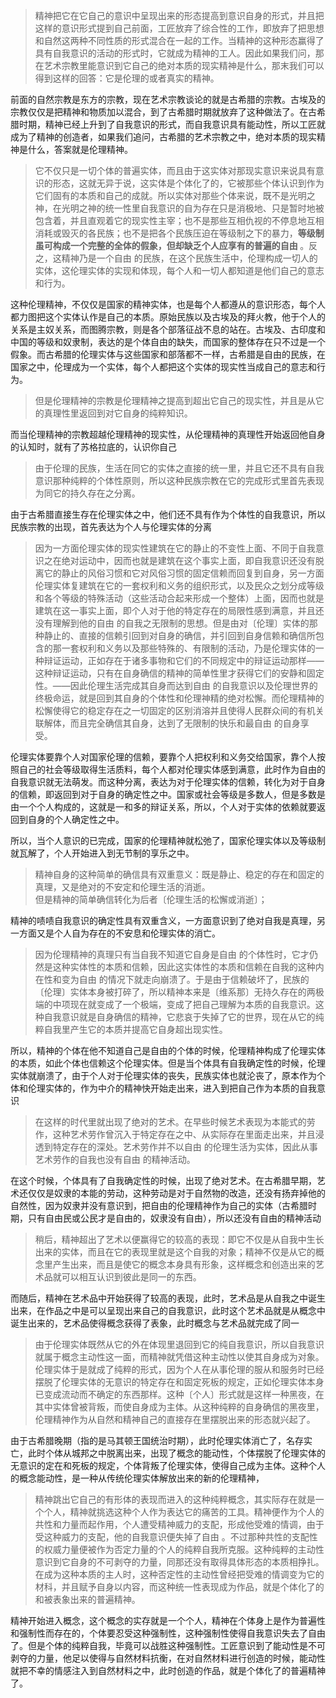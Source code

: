 <blockquote data-pid="7TOPT-Ej">精神把它在它自己的意识中呈现出来的形态提高到意识自身的形式，并且把这样的意识形式提到自己前面，工匠放弃了综合性的工作，即放弃了把思想和自然这两种不同性质的形式混合在一起的工作。当精神的这种形态赢得了具有自我意识的活动的形式时，它就成为精神的工人。因此如果我们问，那在艺术宗教里能意识到它自己的绝对本质的现实精神是什么，那末我们可以得到这样的回答：它是伦理的或者真实的精神。</blockquote><p data-pid="f1xAd7gu">前面的自然宗教是东方的宗教，现在艺术宗教谈论的就是古希腊的宗教。古埃及的宗教仅仅是把精神和物质加以混合，到了古希腊时期就放弃了这种做法了。在古希腊时期，精神已经上升到了自我意识的形式，而自我意识具有能动性，所以工匠就成为了精神的创造者，如果我们追问，古希腊的艺术宗教之中，绝对本质的现实精神是什么，答案就是伦理精神。</p><blockquote data-pid="rkDeAWez">它不仅只是一切个体的普遍实体，而且由于这实体对那现实意识来说具有意识的形态，这就无异于说，这实体是个体化了的，它被那些个体认识到作为它们固有的本质和自己的成就。所以实体对那些个体来说，既不是光明之神，在光明之神的统一性里自我意识的自为存在只是消极地、只是暂时地被包含着，并且直观着它的现实性主宰；也不是那些互相仇视的不停息地互相消耗或毁灭的各民族；也不是把各个民族压迫在等级制之下的暴力，<b>等级制虽可构成一个完整的全体的假象，但却缺乏个人应享有的普遍的自由 </b>。反之，这精神乃是一个自由 的民族，在这个民族生活中，伦理构成一切人的实体，这伦理实体的实现和体现，每个人和一切人都知道是他们自己的意志和行为。</blockquote><p data-pid="oOgNTJTh">这种伦理精神，不仅仅是国家的精神实体，也是每个人都遵从的意识形态，每个人都力图把这个实体认作是自己的本质。原始民族以及古埃及的拜火教，他于个人的关系是主奴关系，而图腾宗教，则是各个部落征战不息的站在。古埃及、古印度和中国的等级和奴隶制，表达的是个体自由的缺失，而国家的整体存在只不过是一个假象。而古希腊的伦理实体与这些国家和部落都不一样，古希腊是自由的民族，在国家之中，伦理成为一个实体，每个人都把这个实体的现实性当成自己的意志和行为。</p><blockquote data-pid="1-HpZCsx">但是伦理精神的宗教是伦理精神之提高到超出它自己的现实性，并且是从它的真理性里返回到对它自身的纯粹知识。</blockquote><p data-pid="RLR_TdKG">而当伦理精神的宗教超越伦理精神的现实性，从伦理精神的真理性开始返回他自身的认知时，就有了苏格拉底的，认识你自己</p><blockquote data-pid="IqLDY4-T">由于伦理的民族，生活在同它的实体之直接的统一里，并且它还不具有自我意识那种纯粹的个体性原则，所以这种民族宗教在它的完成形式里首先表现为同它的持久存在之分离。</blockquote><p data-pid="6L9MTWBr">由于古希腊直接生存在伦理实体之中，他们还不具有作为个体性的自我意识，所以民族宗教的出现，首先表达为个人与伦理实体的分离</p><blockquote data-pid="Az0a3Sc-">因为一方面伦理实体的现实性建筑在它的静止的不变性上面、不同于自我意识之在绝对运动中，因而也就是建筑在这个事实上面，即自我意识还没有脱离它的静止的风俗习惯和它对风俗习惯的固定信赖而回复到自身，另一方面伦理实体复建筑在它的一套权利和义务的组织形式，以及民众之划分成等级和各个等级的特殊活动（这些活动合起来形成一个整体）上面，因而也就是建筑在这一事实上面，即个人对于他的特定存在的局限性感到满意，并且还没有理解到他的自由 的自我之无限制的思想。但是由对〔伦理〕实体的那种静止的、直接的信赖引回到对自身的确信，并引回到自身信赖和确信所包含的那一套权利和义务以及那些特殊的、有限制的活动，乃是伦理实体的一种辩证运动，正如存在于诸多事物和它们的不同规定中的辩证运动那样——这种辩证运动，只有在自身确信的精神的简单性里才获得它们的安静和固定性。——因此伦理生活完成其自身而达到自由 的自我意识以及伦理世界的终极命运，就是回到其自身的个体性和伦理神精的绝对松懈。而伦理精神的松懈使得它的稳定存在之一切固定的区别消溶并且使得人民群众间的有机关联解体，而且完全确信其自身，达到了无限制的快乐和最自由 的自身享受。</blockquote><p data-pid="johh5oaO">伦理实体要靠个人对国家伦理的信赖，要靠个人把权利和义务交给国家，靠个人按照自己的社会等级取得生活质料，每个人都对伦理实体感到满意，此时作为自由的自我意识就无法萌发。而这种分离，表达为对于伦理实体的信赖，转化为对于自身的信赖，即返回到对于自身的确定性之中。国家或社会等级是多数人，但是多数是由一个个人构成的，这就是一和多的辩证关系，所以，个人对于实体的依赖就要返回到自身的个人确定性之中。</p><p data-pid="eCuhosoO">所以，当个人意识的已完成，国家的伦理精神就松弛了，国家伦理实体以及等级制就瓦解了，个人开始进入到无节制的享乐之中。</p><blockquote data-pid="QD6055VR">精神自身的这种简单的确信具有双重意义：既是静止、稳定的存在和固定的真理，又是绝对的不安定和伦理生活的消逝。<br>但是精神的简单确信转化为后者〔伦理生活的松懈或消逝〕；</blockquote><p data-pid="RoywTBA8">精神的啧啧自我意识的确定性具有双重含义，一方面意识到了绝对自我是真理，另一方面又是个人自为存在的不安息和伦理实体的消亡。</p><blockquote data-pid="WKMgIdnc">因为伦理精神的真理只有当自我不知道它自身是自由 的个体性时，它才仍然是这种实体性的本质和信赖，因此这实体性的本质和信赖在自我的这种内在性和变为自由 的情况下就走向崩溃了。于是由于信赖破坏了，民族的〔伦理〕实体本身被打碎了，所以精神本来是〔维系那〕无持久存在的两极端的中项现在就变成了一个极端，变成了把自己理解为本质的自我意识。这种自我意识就是自身确信的精神，它悲哀于失掉了它的世界，现在从它的纯粹自我里产生它的本质并提高它自身超出现实性。</blockquote><p data-pid="HkmyI2me">所以，精神的个体在他不知道自己是自由的个体的时候，伦理精神构成了伦理实体的本质，如此个体也信赖这个伦理实体。但是当个体具有自我确定性的时候，伦理实体就崩溃了，由于个人对于伦理实体的丧失，民族实体也就沦丧了，原本作为个体和伦理实体的，作为中介的精神快开始走出来，进入到把自己作为本质的自我意识</p><blockquote data-pid="cZrISSZQ">在这样的时代里就出现了绝对的艺术。在早些时候艺术表现为本能式的劳作，这种艺术劳作曾沉入于特定存在之中、从实际存在里面走出来，并且浸透到特定存在的深处。艺术劳作并不以自由 的伦理生活为实体，因此从事艺术劳作的自我也没有自由 的精神活动。</blockquote><p data-pid="PetHcKlo">在这个时候，个体具有了自我确定性的时候，出现了绝对艺术。在古希腊早期，艺术还仅仅是奴隶的本能的劳动，这种劳动是对于自然物的改造，还没有扬弃掉他的自然性，因为奴隶并没有意识到，把自由的伦理精神作为自己的实体（古希腊时期，只有自由民或公民才是自由的，奴隶没有自由），所以还没有自由的精神活动</p><blockquote data-pid="WeNtFPe6">稍后，精神超出了艺术以便赢得它的较高的表现：即它不仅是从自我中生长出来的实体，而且在它的表现里就是这个自我的对象；精神不仅是从它的概念里产生出来，而且是使它的概念本身具有形象，这样概念和创造出来的艺术品就可以相互认识到彼此是同一的东西。</blockquote><p data-pid="wNIKjheH">而随后，精神在艺术品中开始获得了较高的表现，此时，艺术品是从自我之中诞生出来，在作品之中是可以呈现出来自己的自我意识，此时这个艺术品就是从概念中诞生出来的，艺术品使得概念获得了表象，此时概念与艺术品就完成了同一</p><blockquote data-pid="mUFtnQJv">由于伦理实体既然从它的外在体现里退回到它的纯自我意识，所以自我意识就属于概念主动性这一面，而精神就凭借这种主动性以使其自身成为对象。伦理实体于是就成了纯粹的形式，因为个人在从事伦理的服从和服务时已经摆脱了伦理实体的无意识的特定存在和固定死板的规定，正如伦理实体本身已变成流动而不确定的东西那样。这种〔个人〕形式就是这样一种黑夜，在其中实体曾被背叛，而使自身成为主体。从这种纯粹的自身确信的黑夜里，伦理精神作为从自然和精神自己的直接存在里摆脱出来的形态就兴起了。</blockquote><p data-pid="w8bpu9_a">由于古希腊晚期（指的是马其顿王国统治时期），此时伦理实体消亡了，名存实亡，此时个体从城邦之中脱离出来，出现了概念的能动性，个体摆脱了伦理实体的无意识的定在和死板的规定，个体背叛了伦理实体，使得自己成为主体。这种个人的概念能动性，是一种从传统伦理实体解放出来的新的伦理精神，</p><blockquote data-pid="p5rYxB0w">精神跳出它自己的有形体的表现而进入的这种纯粹概念，其实际存在就是一个个人，精神就挑选这种个人作为表达它的痛苦的工具。精神便作为个人的共性和力量而起作用，个人遭受精神威力的支配，形成他受难的情调，由于受这种威力的支配，他的自我意识便失掉了自由 。不过那种共性的支配性的权威力量便被作为否定力量的个人的纯粹自我所克服。这种纯粹的主动性意识到它自身的不可剥夺的力量，同那还没有取得具体形态的本质相挣扎。在成为这种本质的主人时，这种否定性的主动性曾经把受难的情调变为它的材科，并且赋予自身以内容，而这种统一性表现成为作品，就是个体化了的和被表象出来的普遍精神。</blockquote><p data-pid="IqMyPW1g">精神开始进入概念，这个概念的实存就是一个个人，精神在个体身上是作为普遍性和强制性而存在的，个体要忍受这种强制性，这种强制性使得自我意识失去了自由了。但是个体的纯粹自我，毕竟可以战胜这种强制性。工匠意识到了能动性是不可剥夺的力量，他足以使得与自然材料抗衡，在对自然材料进行创造的时候，能动性就把不幸的情感注入到自然材料之中，此时创造的作品，就是个体化了的普遍精神了。</p><p></p><p></p>